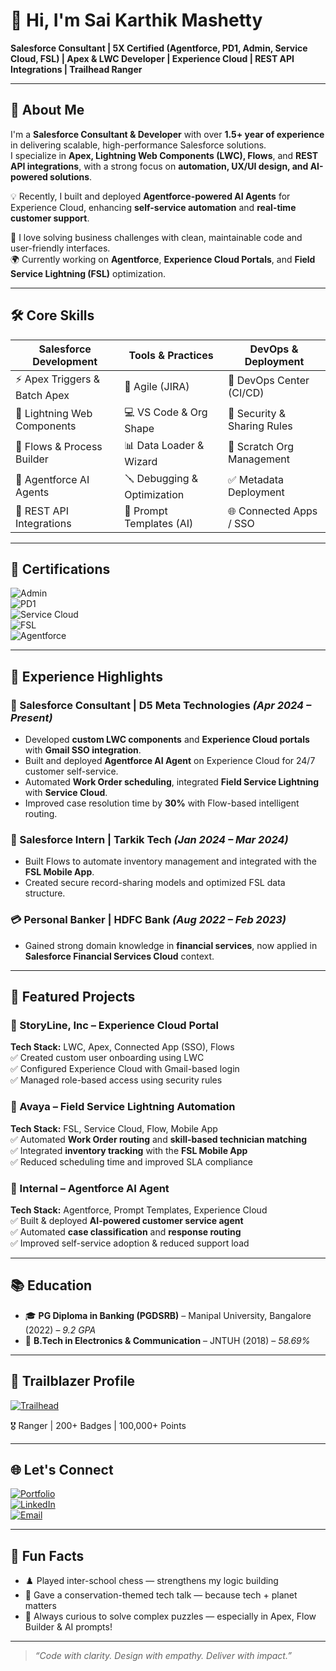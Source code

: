 # 👋 Hi, I'm Sai Karthik Mashetty

**Salesforce Consultant | 5X Certified (Agentforce, PD1, Admin, Service Cloud, FSL) | Apex & LWC Developer | Experience Cloud | REST API Integrations | Trailhead Ranger**

---

## 📇 About Me

I'm a **Salesforce Consultant & Developer** with over **1.5+ year of experience** in delivering scalable, high-performance Salesforce solutions.  
I specialize in **Apex, Lightning Web Components (LWC), Flows**, and **REST API integrations**, with a strong focus on **automation, UX/UI design, and AI-powered solutions**.

💡 Recently, I built and deployed **Agentforce-powered AI Agents** for Experience Cloud, enhancing **self-service automation** and **real-time customer support**.  

🔧 I love solving business challenges with clean, maintainable code and user-friendly interfaces.  
🌍 Currently working on **Agentforce**, **Experience Cloud Portals**, and **Field Service Lightning (FSL)** optimization.

---

## 🛠️ Core Skills

| Salesforce Development        | Tools & Practices         | DevOps & Deployment        |
|-------------------------------|----------------------------|-----------------------------|
| ⚡ Apex Triggers & Batch Apex  | 🧠 Agile (JIRA)            | 🚀 DevOps Center (CI/CD)    |
| 🎨 Lightning Web Components    | 💻 VS Code & Org Shape     | 🔐 Security & Sharing Rules |
| 🔄 Flows & Process Builder     | 📊 Data Loader & Wizard    | 🧪 Scratch Org Management   |
| 🤖 Agentforce AI Agents        | 🪛 Debugging & Optimization| ✅ Metadata Deployment      |
| 🔌 REST API Integrations       | 🎯 Prompt Templates (AI)   | 🌐 Connected Apps / SSO     |

---

## 📜 Certifications

![Admin](https://img.shields.io/badge/Salesforce_Administrator-green?style=flat-square&logo=salesforce)  
![PD1](https://img.shields.io/badge/Platform_Developer_I-blue?style=flat-square&logo=salesforce)  
![Service Cloud](https://img.shields.io/badge/Service_Cloud_Consultant-orange?style=flat-square&logo=salesforce)  
![FSL](https://img.shields.io/badge/Field_Service_Consultant-purple?style=flat-square&logo=salesforce)  
![Agentforce](https://img.shields.io/badge/Agentforce_Specialist-1E90FF?style=flat-square&logo=salesforce)  

---

## 💼 Experience Highlights

### 🚀 Salesforce Consultant | D5 Meta Technologies *(Apr 2024 – Present)*  
- Developed **custom LWC components** and **Experience Cloud portals** with **Gmail SSO integration**.  
- Built and deployed **Agentforce AI Agent** on Experience Cloud for 24/7 customer self-service.  
- Automated **Work Order scheduling**, integrated **Field Service Lightning** with **Service Cloud**.  
- Improved case resolution time by **30%** with Flow-based intelligent routing.  

### 🧪 Salesforce Intern | Tarkik Tech *(Jan 2024 – Mar 2024)*  
- Built Flows to automate inventory management and integrated with the **FSL Mobile App**.  
- Created secure record-sharing models and optimized FSL data structure.  

### 💳 Personal Banker | HDFC Bank *(Aug 2022 – Feb 2023)*  
- Gained strong domain knowledge in **financial services**, now applied in **Salesforce Financial Services Cloud** context.  

---

## 🧠 Featured Projects

### 🔹 StoryLine, Inc – Experience Cloud Portal  
**Tech Stack:** LWC, Apex, Connected App (SSO), Flows  
✅ Created custom user onboarding using LWC  
✅ Configured Experience Cloud with Gmail-based login  
✅ Managed role-based access using security rules  

### 🔹 Avaya – Field Service Lightning Automation  
**Tech Stack:** FSL, Service Cloud, Flow, Mobile App  
✅ Automated **Work Order routing** and **skill-based technician matching**  
✅ Integrated **inventory tracking** with the **FSL Mobile App**  
✅ Reduced scheduling time and improved SLA compliance  

### 🔹 Internal – Agentforce AI Agent  
**Tech Stack:** Agentforce, Prompt Templates, Experience Cloud  
✅ Built & deployed **AI-powered customer service agent**  
✅ Automated **case classification** and **response routing**  
✅ Improved self-service adoption & reduced support load  

---

## 📚 Education

- 🎓 **PG Diploma in Banking (PGDSRB)** – Manipal University, Bangalore (2022) – *9.2 GPA*  
- 🧠 **B.Tech in Electronics & Communication** – JNTUH (2018) – *58.69%*  

---

## 🌟 Trailblazer Profile

[![Trailhead](https://img.shields.io/badge/Trailhead_Ranger-00A1E0?style=for-the-badge&logo=salesforce&logoColor=white)](https://trailblazer.me/id/u9m3anetwfx74cp1p2)  

🎖️ Ranger | 200+ Badges | 100,000+ Points  

---

## 🌐 Let's Connect

[![Portfolio](https://img.shields.io/badge/Portfolio-FF5722?style=for-the-badge&logo=dev.to&logoColor=white)](https://myportfolio-f-dev-ed.develop.my.site.com/portfolio/s/)  
[![LinkedIn](https://img.shields.io/badge/LinkedIn-0077B5?style=for-the-badge&logo=linkedin&logoColor=white)](https://linkedin.com/in/karthik-mashetty-7b189a131)  
[![Email](https://img.shields.io/badge/Gmail-D14836?style=for-the-badge&logo=gmail&logoColor=white)](mailto:karthikmashetty.dev@gmail.com)  

---

## 🧾 Fun Facts

- ♟️ Played inter-school chess — strengthens my logic building  
- 🌿 Gave a conservation-themed tech talk — because tech + planet matters  
- 🧩 Always curious to solve complex puzzles — especially in Apex, Flow Builder & AI prompts!  

---

> *“Code with clarity. Design with empathy. Deliver with impact.”*
